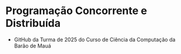# Programação Concorrente e Distribuída

- GitHub da Turma de 2025 do Curso de Ciência da Computação da Barão de Mauá

